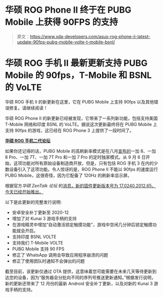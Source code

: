 # 华硕 ROG Phone II 终于在 PUBG Mobile 上获得 90FPS 的支持

> 原文：<https://www.xda-developers.com/asus-rog-phone-ii-latest-update-90fps-pubg-mobile-volte-t-mobile-bsnl/>

# 华硕 ROG 手机 II 最新更新支持 PUBG Mobile 的 90fps，T-Mobile 和 BSNL 的 VoLTE

华硕 ROG 手机 II 的新更新在这里，它在 PUBG Mobile 上支持 90fps 以及其他错误修复。请继续阅读！

华硕 ROG Phone II 的新更新已经被发现，它带来了一系列新功能，包括支持美国 T-Mobile 网络和印度 BSNL 的 VoLTE。据说这次更新最终将在 PUBG Mobile 上支持 90fps 的游戏，这已经在 ROG Phone 3 上提供了一段时间了。

**[华硕 ROG 手机二代论坛](https://forum.xda-developers.com/c/asus-rog-phone-ii.9056/)**

如果你还记得的话，PUBG Mobile 的高刷新率模式是在八月[宣布的](https://www.xda-developers.com/pubg-mobile-supports-90fps-gameplay-oneplus-8-pro-8-7t-pro-7t-7-pro-timed-exclusive/)一加 8、一加 8 Pro、一加 7T、一加 7T Pro 和一加 7 Pro 的定时独家模式。从 9 月 6 日开始，这项功能对所有原始设备制造商开放，但是，只有包括 ROG 手机 3 在内的少数设备引入了这项功能。令人惊讶的是，ROG Phone II 不能以 90fps 的速度运行 PUBG Mobile，这很奇怪，因为它配备了 120Hz 的刷新率显示屏。

根据官方*华硕 ZenTalk 论坛* 的[消息，新的固件更新版本号为 17.0240.2012.65，今天已经开始推出。](https://zentalk.asus.com/en/discussion/41854/201210-rog-phone-ii-zs660kl-ww-17-0240-2012-65)

以下是此更新的完整发行说明:

*   安卓安全补丁更新至 2020-12
*   增加了对 Kunai 3 游戏手柄的支持
*   在游戏精灵中增加“自动激活锁定触摸功能”，游戏中空闲几分钟后锁定触摸功能就会开启。
*   支持印度 BSNL VOLTE
*   支持我们 T-Mobile VOLTE
*   PUBG Mobile 支持 90 FPS
*   修正了 WhatsApp 调用会导致应用程序崩溃的问题
*   修正了使用团队时通知不会弹出的问题

截至目前，该更新仅通过 OTA 提供，这意味着您可能需要在未来几天等待更新到达您的设备，因为“服务器会分批向不同的序列号推送更新通知。”根据发行说明，新的更新还带来了 12 月份的最新 Android 安全补丁更新，以及对新的 Kunai 3 游戏手柄的支持。